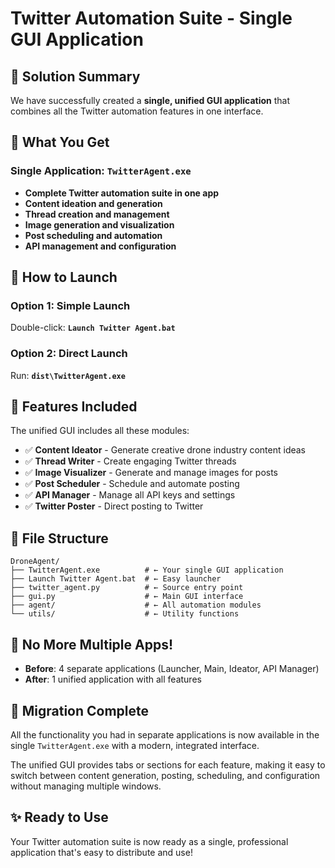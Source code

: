 # Twitter Automation Suite - Single GUI Application

## 🎯 Solution Summary

We have successfully created a **single, unified GUI application** that combines all the Twitter automation features in one interface.

## 📱 What You Get

### Single Application: `TwitterAgent.exe`
- **Complete Twitter automation suite in one app**
- **Content ideation and generation**
- **Thread creation and management**
- **Image generation and visualization**
- **Post scheduling and automation**
- **API management and configuration**

## 🚀 How to Launch

### Option 1: Simple Launch
Double-click: **`Launch Twitter Agent.bat`**

### Option 2: Direct Launch
Run: **`dist\TwitterAgent.exe`**

## 🔧 Features Included

The unified GUI includes all these modules:
- ✅ **Content Ideator** - Generate creative drone industry content ideas
- ✅ **Thread Writer** - Create engaging Twitter threads
- ✅ **Image Visualizer** - Generate and manage images for posts
- ✅ **Post Scheduler** - Schedule and automate posting
- ✅ **API Manager** - Manage all API keys and settings
- ✅ **Twitter Poster** - Direct posting to Twitter

## 📂 File Structure

```
DroneAgent/
├── TwitterAgent.exe          # ← Your single GUI application
├── Launch Twitter Agent.bat  # ← Easy launcher
├── twitter_agent.py          # ← Source entry point
├── gui.py                    # ← Main GUI interface
├── agent/                    # ← All automation modules
└── utils/                    # ← Utility functions
```

## 🎉 No More Multiple Apps!

- **Before**: 4 separate applications (Launcher, Main, Ideator, API Manager)
- **After**: 1 unified application with all features

## 🔄 Migration Complete

All the functionality you had in separate applications is now available in the single `TwitterAgent.exe` with a modern, integrated interface.

The unified GUI provides tabs or sections for each feature, making it easy to switch between content generation, posting, scheduling, and configuration without managing multiple windows.

## ✨ Ready to Use

Your Twitter automation suite is now ready as a single, professional application that's easy to distribute and use!
